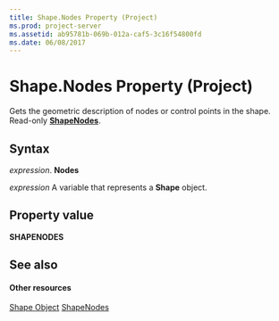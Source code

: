 ```yaml
---
title: Shape.Nodes Property (Project)
ms.prod: project-server
ms.assetid: ab95781b-069b-012a-caf5-3c16f54800fd
ms.date: 06/08/2017
---
```



# Shape.Nodes Property (Project)
Gets the geometric description of nodes or control points in the shape. Read-only  **[ShapeNodes](http://msdn.microsoft.com/en-us/library/office/ff822109%28v=office.15%29)**.

## Syntax

 _expression_. **Nodes**

 _expression_ A variable that represents a **Shape** object.


## Property value

 **SHAPENODES**


## See also


#### Other resources


[Shape Object](Project.shape.md)
[ShapeNodes](http://msdn.microsoft.com/en-us/library/office/ff822109%28v=office.15%29)
